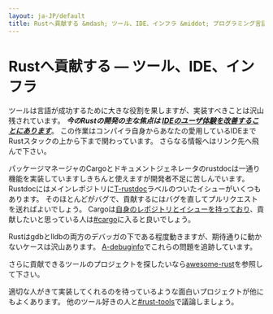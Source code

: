 ```yaml
---
layout: ja-JP/default
title: Rustへ貢献する &mdash; ツール、IDE、インフラ &middot; プログラミング言語Rust
---
```


# Rustへ貢献する &mdash; ツール、IDE、インフラ

ツールは言語が成功するために大きな役割を果しますが、実装すべきことは沢山残されています。
***今のRustの開発の主な焦点は [IDEのユーザ体験を改善することにあります][ides]***。
この作業はコンパイラ自身からあなたの愛用しているIDEまでRustスタックの上から下まで関わっています。
さらなる情報へはリンク先へ飛んで下さい。

パッケージマネージャのCargoとドキュメントジェネレータのrustdocは一通り機能を実装していますしきちんと使えますが開発者不足に苦しんでいます。
Rustdocにはメインレポジトリに[T-rustdoc]ラベルのついたイシューがいくつもあります。
そのほとんどがバグで、貢献するにはバグを直してプルリクエストを送ればよいでしょう。
Cargoは[自身のレポジトリとイシューを持っており][Cargo]、貢献したいと思っている人は[#cargo]に入ると良いでしょう。

Rustはgdbとlldbの両方のデバッガの下である程度動きますが、期待通りに動かないケースは沢山あります。
[A-debuginfo]でこれらの問題を追跡しています。

さらに貢献できるツールのプロジェクトを探したいなら[awesome-rust]を参照して下さい。

適切な人がきて実装してくれるのを待っているような面白いプロジェクトが他にもよくあります。
他のツール好きの人と[#rust-tools]で議論しましょう。


[#cargo]: https://client00.chat.mibbit.com/?server=irc.mozilla.org&channel=%23rustc
[#rust-tools]: https://client00.chat.mibbit.com/?server=irc.mozilla.org&channel=%23rust-tools
[A-debuginfo]: https://github.com/rust-lang/rust/issues?q=is%3Aopen+is%3Aissue+label%3AA-debuginfo
[T-rustdoc]: https://github.com/rust-lang/rust/issues?q=is%3Aopen+is%3Aissue+label%3AT-rustdoc
[Cargo]: https://github.com/rust-lang/cargo/issues
[awesome-rust]: https://github.com/kud1ing/awesome-rust
[ides]: https://forge.rust-lang.org/ides.html
